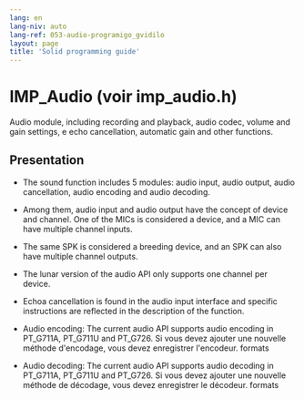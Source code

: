 ```yaml
---
lang: en
lang-niv: auto
lang-ref: 053-audio-programigo_gvidilo
layout: page
title: 'Solid programming guide'
---
```


# IMP_Audio (voir imp_audio.h)

Audio module, including recording and playback, audio codec, volume and gain settings, e echo cancellation, automatic gain and other functions.

## Presentation
* The sound function includes 5 modules: audio input, audio output, audio cancellation, audio encoding and audio decoding.


 * Among them, audio input and audio output have the concept of device and channel. One of the MICs is considered a device, and a MIC can have multiple channel inputs.


 * The same SPK is considered a breeding device, and an SPK can also have multiple channel outputs.


 * The lunar version of the audio API only supports one channel per device.


 * Echoa cancellation is found in the audio input interface and specific instructions are reflected in the description of the function.


 * Audio encoding: The current audio API supports audio encoding in PT_G711A, PT_G711U and PT_G726. Si vous devez ajouter une nouvelle méthode d'encodage, vous devez enregistrer l'encodeur.
   formats

   

 * Audio decoding: The current audio API supports audio decoding in PT_G711A, PT_G711U and PT_G726. Si vous devez ajouter une nouvelle méthode de décodage, vous devez enregistrer le décodeur.
   formats

   

